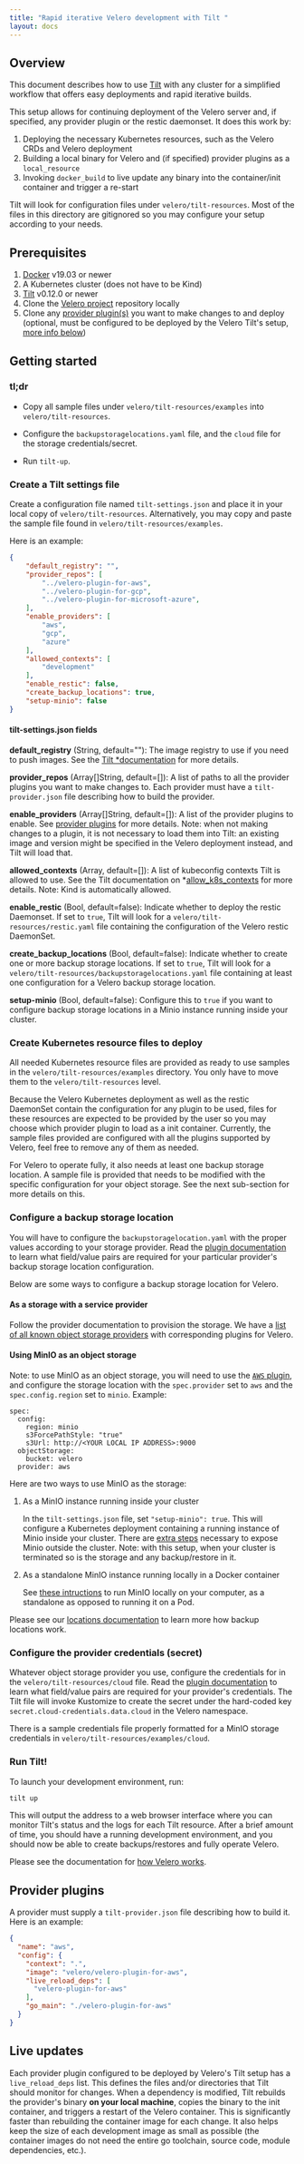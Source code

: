 ```yaml
---
title: "Rapid iterative Velero development with Tilt "
layout: docs
---
```


## Overview
This document describes how to use [Tilt](https://tilt.dev) with any cluster for a simplified
workflow that offers easy deployments and rapid iterative builds.

This setup allows for continuing deployment of the Velero server and, if specified, any provider plugin or the restic daemonset.
It does this work by:

1. Deploying the necessary Kubernetes resources, such as the Velero CRDs and Velero deployment
2. Building a local binary for Velero and (if specified) provider plugins as a `local_resource`
3. Invoking `docker_build` to live update any binary into the container/init container and trigger a re-start

Tilt will look for configuration files under `velero/tilt-resources`. Most of the
files in this directory are gitignored so you may configure your setup according to your needs.

## Prerequisites
1. [Docker](https://docs.docker.com/install/) v19.03 or newer
1. A Kubernetes cluster (does not have to be Kind)
1. [Tilt](https://docs.tilt.dev/install.html) v0.12.0 or newer
1. Clone the [Velero project](https://github.com/vmware-tanzu/velero) repository
   locally
2. Clone any [provider plugin(s)](https://velero.io/plugins/) you want to make changes to and deploy (optional, must be configured to be deployed by the Velero Tilt's setup, [more info below](#provider-plugins))

## Getting started

### tl;dr
- Copy all sample files under `velero/tilt-resources/examples` into `velero/tilt-resources`. 
- Configure the `backupstoragelocations.yaml` file, and the `cloud` file for the storage credentials/secret.

- Run `tilt-up`.

### Create a Tilt settings file
Create a configuration file named `tilt-settings.json` and place it in your local copy of `velero/tilt-resources`. Alternatively, 
you may copy and paste the sample file found in  `velero/tilt-resources/examples`.

Here is an example:

```json
{
    "default_registry": "",
    "provider_repos": [
        "../velero-plugin-for-aws",
        "../velero-plugin-for-gcp",
        "../velero-plugin-for-microsoft-azure",
    ],
    "enable_providers": [
        "aws",
        "gcp",
        "azure"
    ],
    "allowed_contexts": [
        "development"
    ],
    "enable_restic": false,
    "create_backup_locations": true,
    "setup-minio": false
}
```

#### tilt-settings.json fields
**default_registry** (String, default=""): The image registry to use if you need to push images. See the [Tilt
*documentation](https://docs.tilt.dev/api.html#api.default_registry) for more details.

**provider_repos** (Array[]String, default=[]): A list of paths to all the provider plugins you want to make changes to. Each provider must have a
`tilt-provider.json` file describing how to build the provider. 

**enable_providers** (Array[]String, default=[]): A list of the provider plugins to enable. See [provider plugins](#provider-plugins)
for more details. Note: when not making changes to a plugin, it is not necessary to load them into
Tilt: an existing image and version might be specified in the Velero deployment instead, and Tilt will load that. 

**allowed_contexts** (Array, default=[]): A list of kubeconfig contexts Tilt is allowed to use. See the Tilt documentation on
*[allow_k8s_contexts](https://docs.tilt.dev/api.html#api.allow_k8s_contexts) for more details. Note: Kind is automatically allowed.

**enable_restic** (Bool, default=false): Indicate whether to deploy the restic Daemonset. If set to `true`, Tilt will look for a `velero/tilt-resources/restic.yaml`  file
containing the configuration of the Velero restic DaemonSet.

**create_backup_locations** (Bool, default=false): Indicate whether to create one or more backup storage locations. If set to `true`, Tilt will look for a `velero/tilt-resources/backupstoragelocations.yaml` file
containing at least one configuration for a Velero backup storage location.

**setup-minio** (Bool, default=false): Configure this to  `true` if you want to configure backup storage locations in a Minio instance running inside your cluster. 

### Create Kubernetes resource files to deploy
All needed Kubernetes resource files are provided as ready to use samples in the `velero/tilt-resources/examples` directory. You only have to move them to the `velero/tilt-resources` level. 

Because the Velero Kubernetes deployment as well as the restic DaemonSet contain the configuration
for any plugin to be used, files for these resources are expected to be provided by the user so you may choose
which provider plugin to load as a init container. Currently, the sample files provided are configured with all the
plugins supported by Velero, feel free to remove any of them as needed.

For Velero to operate fully, it also needs at least one backup
storage location. A sample file is provided that needs to be modified with the specific
configuration for your object storage. See the next sub-section for more details on this.

### Configure a backup storage location
You will have to configure the `backupstoragelocation.yaml` with the proper values according to your storage provider. Read the [plugin documentation](https://velero.io/plugins/)
to learn what field/value pairs are required for your particular provider's backup storage location configuration.

Below are some ways to configure a backup storage location for Velero.
#### As a storage with a service provider
Follow the provider documentation to provision the storage. We have a [list of all known object storage providers](https://velero.io/docs/v1.5/supported-providers/) with corresponding plugins for Velero.

#### Using MinIO as an object storage
Note: to use MinIO as an object storage, you will need to use the [`AWS` plugin](https://github.com/vmware-tanzu/velero-plugin-for-aws), and configure the storage location with the `spec.provider` set to `aws` and the `spec.config.region` set to `minio`. Example:
```
spec:
  config:
    region: minio
    s3ForcePathStyle: "true"
    s3Url: http://<YOUR LOCAL IP ADDRESS>:9000
  objectStorage:
    bucket: velero
  provider: aws
```

Here are two ways to use MinIO as the storage:

1) As a MinIO instance running inside your cluster

    In the `tilt-settings.json` file, set `"setup-minio": true`. This will configure a Kubernetes deployment containing a running
instance of Minio inside your cluster. There are [extra steps](https://velero.io/docs/main/contributions/minio/#expose-minio-outside-your-cluster-with-a-service)
necessary to expose Minio outside the cluster. Note: with this setup, when your cluster is terminated so is the storage and any backup/restore in it.

1) As a standalone MinIO instance running locally in a Docker container

    See [these intructions](https://github.com/vmware-tanzu/velero/wiki/Contributing-FAQ#minio) to run MinIO locally on your computer, as a standalone as opposed to running it on a Pod.

Please see our [locations documentation](https://velero.io/docs/main/locations/) to learn more how backup locations work.

### Configure the provider credentials (secret)
Whatever object storage provider you use, configure the credentials for in the `velero/tilt-resources/cloud` file. Read the [plugin documentation](https://velero.io/plugins/)
to learn what field/value pairs are required for your provider's credentials. The Tilt file will invoke Kustomize to create the secret under the hard-coded key `secret.cloud-credentials.data.cloud` in the Velero namespace.

There is a sample credentials file properly formatted for a MinIO storage credentials in `velero/tilt-resources/examples/cloud`.

### Run Tilt!
To launch your development environment, run:

``` bash
tilt up
```

This will output the address to a web browser interface where you can monitor Tilt's status and the logs for each Tilt resource. After a brief amount of time, you should have a running development environment, and you should now be able to
create backups/restores and fully operate Velero. 

Please see the documentation for [how Velero works](https://velero.io/docs/main/how-velero-works/).

## Provider plugins
A provider must supply a `tilt-provider.json` file describing how to build it. Here is an example:

```json
{
  "name": "aws",
  "config": {
    "context": ".",
    "image": "velero/velero-plugin-for-aws",
    "live_reload_deps": [
      "velero-plugin-for-aws"
    ],
    "go_main": "./velero-plugin-for-aws"
  }
}
```

## Live updates
Each provider plugin configured to be deployed by Velero's Tilt setup has a `live_reload_deps` list. This defines the files and/or directories that Tilt
should monitor for changes. When a dependency is modified, Tilt rebuilds the provider's binary **on your local
machine**, copies the binary to the init container, and triggers a restart of the Velero container. This is significantly faster
than rebuilding the container image for each change. It also helps keep the size of each development image as small as
possible (the container images do not need the entire go toolchain, source code, module dependencies, etc.).